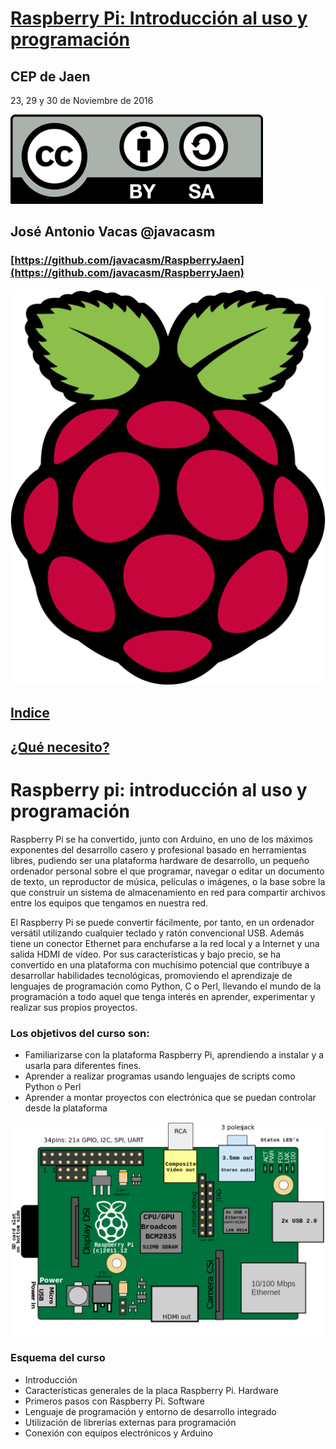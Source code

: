 # [Raspberry Pi: Introducción al uso y programación](http://www.juntadeandalucia.es/educacion/portals/web/cep-jaen/index.php/es-ES/formacion/convocatorias/771-abierto-plazo-de-inscripcion-a-la-actividad-raspberry-pi-introduccion-al-uso-y-programacion-162319ge102)

## CEP de Jaen

23, 29 y 30 de Noviembre de 2016

![CC](./images/Licencia_CC.png)
## José Antonio Vacas  @javacasm

### [https://github.com/javacasm/RaspberryJaen](https://github.com/javacasm/RaspberryJaen)

![raspberry](./images/logoRasp.png)

## [Indice](./indice.md)

## [¿Qué necesito?](./materiales.md)

[](#raspberry-pi)Raspberry pi: introducción al uso y programación
================================================================

Raspberry Pi se ha convertido, junto con Arduino, en uno de los máximos exponentes del desarrollo casero y profesional basado en herramientas libres, pudiendo ser una plataforma hardware de desarrollo, un pequeño ordenador personal sobre el que programar, navegar o editar un documento de texto, un reproductor de música, películas o imágenes, o la base sobre la que construir un sistema de almacenamiento en red para compartir archivos entre los equipos que tengamos en nuestra red.

El Raspberry Pi se puede convertir fácilmente, por tanto, en un ordenador versátil utilizando cualquier teclado y ratón convencional USB. Además tiene un conector Ethernet para enchufarse a la red local y a Internet y una salida HDMI de vídeo. Por sus características y bajo precio, se ha convertido en una plataforma con muchísimo potencial que contribuye a desarrollar habilidades tecnológicas, promoviendo el aprendizaje de lenguajes de programación como Python, C o Perl, llevando el mundo de la programación a todo aquel que tenga interés en aprender, experimentar y realizar sus propios proyectos.

### Los objetivos del curso son:

* Familiarizarse con la plataforma Raspberry Pi, aprendiendo a instalar y a usarla para
diferentes fines.
* Aprender a realizar programas usando lenguajes de scripts como Python o Perl
* Aprender a montar proyectos con electrónica que se puedan controlar desde la plataforma

![esquema](./images/esquema.png)

### Esquema del curso

- Introducción
- Características generales de la placa Raspberry Pi. Hardware
- Primeros pasos con Raspberry Pi. Software
- Lenguaje de programación y entorno de desarrollo integrado
- Utilización de librerías externas para programación
- Conexión con equipos electrónicos y Arduino
